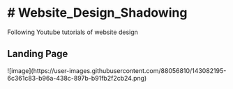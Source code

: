 <h1># Website_Design_Shadowing</h1>

Following Youtube tutorials of website design


<h2>Landing Page</h2>
![image](https://user-images.githubusercontent.com/88056810/143082195-6c361c83-b96a-438c-897b-b91fb2f2cb24.png)
